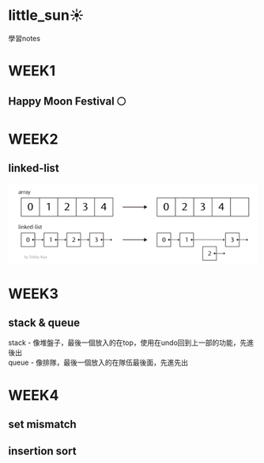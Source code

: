 # little_sun☀
學習notes

WEEK1
=
Happy Moon Festival 🌕
-

WEEK2
=
linked-list
  -
![image](https://github.com/yunghsin615/little_sun/blob/master/CodeSignal/Python/linked-list.jpg)
<br>

WEEK3
=
stack &  queue
  -
stack - 像堆盤子，最後一個放入的在top，使用在undo回到上一部的功能，先進後出<br>
queue - 像排隊，最後一個放入的在隊伍最後面，先進先出

WEEK4
=
set mismatch
  -
insertion sort
  -
